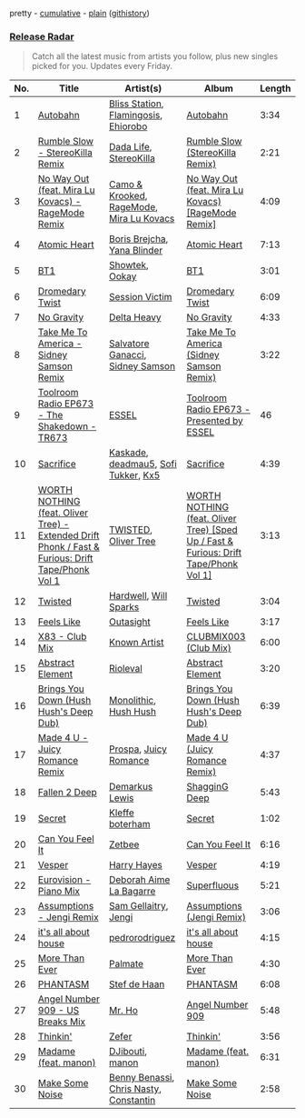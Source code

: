 pretty - [cumulative](/playlists/cumulative/Release%20Radar.md) - [plain](/playlists/plain/37i9dQZEVXbsudmxBFKW7G) ([githistory](https://github.githistory.xyz/vitokorn/spotify-playlist-archive/blob/master/playlists/plain/37i9dQZEVXbsudmxBFKW7G))

### [Release Radar](https://open.spotify.com/playlist/37i9dQZEVXbsudmxBFKW7G)

> Catch all the latest music from artists you follow, plus new singles picked for you. Updates every Friday.

| No. | Title | Artist(s) | Album | Length |
|---|---|---|---|---|
| 1 | [Autobahn](https://open.spotify.com/track/0zxh0IfokQENI2b7za1jRX) | [Bliss Station](https://open.spotify.com/artist/14nuxkCmtQBF2SJfwl6vLu), [Flamingosis](https://open.spotify.com/artist/75cW8FFekyCjj0mfZM1Gfb), [Ehiorobo](https://open.spotify.com/artist/5kZ3bLambJ4rBTQ7c2pmi5) | [Autobahn](https://open.spotify.com/album/7uBaHsX2TUBZ5wukqHJPiy) | 3:34 |
| 2 | [Rumble Slow - StereoKilla Remix](https://open.spotify.com/track/3YF5YQbHoUYzyAxuSz6S6U) | [Dada Life](https://open.spotify.com/artist/00sAT5YX8W3xNd1EuqyHw9), [StereoKilla](https://open.spotify.com/artist/3IxxRIBaCq3pXjxfS7CODy) | [Rumble Slow (StereoKilla Remix)](https://open.spotify.com/album/5QySCEHPgrnu9BXuH0qama) | 2:21 |
| 3 | [No Way Out (feat. Mira Lu Kovacs) - RageMode Remix](https://open.spotify.com/track/6UNGxIYjjYGqoQZhiPCCfH) | [Camo & Krooked](https://open.spotify.com/artist/2N8IPNZTiNo3nj4mreOlHU), [RageMode](https://open.spotify.com/artist/3lTaAVDzKmGsmvFafGe5W6), [Mira Lu Kovacs](https://open.spotify.com/artist/0T8xnqWlhMlkQX7fFUFQDr) | [No Way Out (feat. Mira Lu Kovacs) [RageMode Remix]](https://open.spotify.com/album/2kG7szsWt34yqClmTCWnXt) | 4:09 |
| 4 | [Atomic Heart](https://open.spotify.com/track/2IDz0jj2IrqSjkB3SCcDn8) | [Boris Brejcha](https://open.spotify.com/artist/6caPJFLv1wesmM7gwK1ACy), [Yana Blinder](https://open.spotify.com/artist/79EE54kxCNXUGNtEkgo12R) | [Atomic Heart](https://open.spotify.com/album/0luQU7YFJBr05uS279ifqf) | 7:13 |
| 5 | [BT1](https://open.spotify.com/track/59gxVInWEnShtkIrNGUhaE) | [Showtek](https://open.spotify.com/artist/3gk0OYeLFWYupGFRHqLSR7), [Ookay](https://open.spotify.com/artist/1HQGhla3VNj1dBmKTtVT2t) | [BT1](https://open.spotify.com/album/3mrqyJRhizCxGwOn2s7mGq) | 3:01 |
| 6 | [Dromedary Twist](https://open.spotify.com/track/5MfKKuC9XnxxSJYcbEC205) | [Session Victim](https://open.spotify.com/artist/4Hl6TEQAFgH0XrZq4f8okX) | [Dromedary Twist](https://open.spotify.com/album/0p25gsEFsPMCDeyWzngtPF) | 6:09 |
| 7 | [No Gravity](https://open.spotify.com/track/0vDJoZI2ScYkpUYrCcdGi5) | [Delta Heavy](https://open.spotify.com/artist/7GvVTb8yFV0ZrdI30Qce6T) | [No Gravity](https://open.spotify.com/album/6UqHV6r9TLRbwAPTFeEevh) | 4:33 |
| 8 | [Take Me To America - Sidney Samson Remix](https://open.spotify.com/track/6mN30VHFDxi2jjWjBThmgB) | [Salvatore Ganacci](https://open.spotify.com/artist/5PdkRVDASsw6P7QoqRpz0F), [Sidney Samson](https://open.spotify.com/artist/3XonXgjEAAXVl0WKLF1Z4g) | [Take Me To America (Sidney Samson Remix)](https://open.spotify.com/album/2vW9LiUNLQX6kAWCJMnYE8) | 3:22 |
| 9 | [Toolroom Radio EP673 - The Shakedown - TR673](https://open.spotify.com/track/17pLomnMXWYr2Wj4gneu9v) | [ESSEL](https://open.spotify.com/artist/2ucdZN7GyBGxIKHIzksnXc) | [Toolroom Radio EP673 - Presented by ESSEL](https://open.spotify.com/album/0cRu8LboDPHp2NlWoHpXJQ) | 46 |
| 10 | [Sacrifice](https://open.spotify.com/track/76YXmewvHFse7tBeOTtSx3) | [Kaskade](https://open.spotify.com/artist/6TQj5BFPooTa08A7pk8AQ1), [deadmau5](https://open.spotify.com/artist/2CIMQHirSU0MQqyYHq0eOx), [Sofi Tukker](https://open.spotify.com/artist/586uxXMyD5ObPuzjtrzO1Q), [Kx5](https://open.spotify.com/artist/2avRYQUWQpIkzJOEkf0MdY) | [Sacrifice](https://open.spotify.com/album/4D3QP0SVFo1iRWWACAhmQi) | 4:39 |
| 11 | [WORTH NOTHING (feat. Oliver Tree) - Extended Drift Phonk / Fast & Furious: Drift Tape/Phonk Vol 1](https://open.spotify.com/track/5NFnp0xR78BwgZyHKLjXlR) | [TWISTED](https://open.spotify.com/artist/1rPf3UFQ9PzH7MafzfHTnG), [Oliver Tree](https://open.spotify.com/artist/6TLwD7HPWuiOzvXEa3oCNe) | [WORTH NOTHING (feat. Oliver Tree) [Sped Up / Fast & Furious: Drift Tape/Phonk Vol 1]](https://open.spotify.com/album/1SJaqNTyWLCByFLf69f3xU) | 3:13 |
| 12 | [Twisted](https://open.spotify.com/track/2hVKyTO50HPKfVmFas7Fcm) | [Hardwell](https://open.spotify.com/artist/6BrvowZBreEkXzJQMpL174), [Will Sparks](https://open.spotify.com/artist/1u7OVFmWah4wQhOPIbUb8U) | [Twisted](https://open.spotify.com/album/41n9tQvEH5vhv5ZcG7ckQp) | 3:04 |
| 13 | [Feels Like](https://open.spotify.com/track/2traRtOm6NdS2E5n6T3u9b) | [Outasight](https://open.spotify.com/artist/1zuG3w1Zgeou53fb3Vu3bO) | [Feels Like](https://open.spotify.com/album/7AEnd4u2VyVNc1HssQtfJD) | 3:17 |
| 14 | [X83 - Club Mix](https://open.spotify.com/track/6vSIkhK7WWja42ypV6DUDg) | [Known Artist](https://open.spotify.com/artist/07iYEyMyKAt0MzUt3JdFU2) | [CLUBMIX003 (Club Mix)](https://open.spotify.com/album/03rHlvY7P7mVf0AGJikQ7j) | 6:00 |
| 15 | [Abstract Element](https://open.spotify.com/track/54zu1m1KX1oOwZPuGse5y0) | [Rioleval](https://open.spotify.com/artist/45I1HAnq6EeSBi48cAqpw0) | [Abstract Element](https://open.spotify.com/album/732EXMXLdOFUekdrcrcbls) | 3:20 |
| 16 | [Brings You Down (Hush Hush's Deep Dub)](https://open.spotify.com/track/65jOCGTOfMhDs2jIQzjnFG) | [Monolithic](https://open.spotify.com/artist/0bbPxPcaed3Td8DqCxBmBP), [Hush Hush](https://open.spotify.com/artist/72lGnGZvP8ZUeOAnc8GoDU) | [Brings You Down (Hush Hush's Deep Dub)](https://open.spotify.com/album/3kMcsS2sM54fgYdCOmEAYA) | 6:39 |
| 17 | [Made 4 U - Juicy Romance Remix](https://open.spotify.com/track/653FlArHRCUQ53tVENefRO) | [Prospa](https://open.spotify.com/artist/6HabM2PUM519iIxervGWSb), [Juicy Romance](https://open.spotify.com/artist/55RZaB7LJnx3sXeyVJXB2e) | [Made 4 U (Juicy Romance Remix)](https://open.spotify.com/album/1WFzv16AVzBdU5Yn6UGLEM) | 4:37 |
| 18 | [Fallen 2 Deep](https://open.spotify.com/track/3Yt1TGTEFZjgq3jHd7l41d) | [Demarkus Lewis](https://open.spotify.com/artist/68fzfWiT3Mlyy93zT2mnyl) | [ShagginG Deep](https://open.spotify.com/album/5nKjtEoSeOIOHofqGtUCFD) | 5:43 |
| 19 | [Secret](https://open.spotify.com/track/1nt2QUq6PesSi1IPkxec3l) | [Kleffe boterham](https://open.spotify.com/artist/60Cb23EWzxDUl2c08kygUQ) | [Secret](https://open.spotify.com/album/2dpPF2QcCUNJmxg2bqwHzv) | 1:02 |
| 20 | [Can You Feel It](https://open.spotify.com/track/2Lo7g7oUlYWUrn0vFjOQsv) | [Zetbee](https://open.spotify.com/artist/7ju7u4UaASOSjl2Vm53ulN) | [Can You Feel It](https://open.spotify.com/album/54Q46OquO9je7dGg2lwm0n) | 6:16 |
| 21 | [Vesper](https://open.spotify.com/track/19MI4vOCHcaDs7zhH9PCDi) | [Harry Hayes](https://open.spotify.com/artist/7BBSATOdEaY07XbxlUzfFu) | [Vesper](https://open.spotify.com/album/7disSV9sSYwZFyhq9CXykz) | 4:19 |
| 22 | [Eurovision - Piano Mix](https://open.spotify.com/track/6Z0z1EK6RAqE2eccC6ByV4) | [Deborah Aime La Bagarre](https://open.spotify.com/artist/6jZ18ATjOFUAgDXX3H9x5w) | [Superfluous](https://open.spotify.com/album/3tNbIGw86h0LZRAS0y54Io) | 5:21 |
| 23 | [Assumptions - Jengi Remix](https://open.spotify.com/track/3NaLD1DZ4U2VMf4WXci3Rt) | [Sam Gellaitry](https://open.spotify.com/artist/07UJz804RJxqNvxFXC3h9H), [Jengi](https://open.spotify.com/artist/4lgrPvofm0IT605L9OrOTN) | [Assumptions (Jengi Remix)](https://open.spotify.com/album/2waZkaQGtcdGPWIkcUMxbQ) | 3:06 |
| 24 | [it's all about house](https://open.spotify.com/track/70DBT73LPK5pnsgk9irGtC) | [pedrorodriguez](https://open.spotify.com/artist/2PbCpvvnTFyJTLCwtDohYp) | [it's all about house](https://open.spotify.com/album/3750xqOf3Mb3XChsFpTc2T) | 4:15 |
| 25 | [More Than Ever](https://open.spotify.com/track/1wocqrok3dhBOXilPJ6vpH) | [Palmate](https://open.spotify.com/artist/02mNGa8lfssm5rnhwZhVNw) | [More Than Ever](https://open.spotify.com/album/1hZ9QIDhou6o199C366sXC) | 4:30 |
| 26 | [PHANTASM](https://open.spotify.com/track/5UlBnVvkMInv9R8ElpCygW) | [Stef de Haan](https://open.spotify.com/artist/6h4hz3Tbm4jV31NdOMhfpA) | [PHANTASM](https://open.spotify.com/album/45I9UVrK2Z22P3Ojokjx3g) | 6:08 |
| 27 | [Angel Number 909 - US Breaks Mix](https://open.spotify.com/track/2WKxGqtWgpnodS11rLXXwz) | [Mr. Ho](https://open.spotify.com/artist/44LzZsFXgy7Ft4EsT3WlI8) | [Angel Number 909](https://open.spotify.com/album/0sqVxMx8dPxEwXJsmW5UKO) | 5:48 |
| 28 | [Thinkin'](https://open.spotify.com/track/1nGD3XsGlzIUXHipc8WPQh) | [Zefer](https://open.spotify.com/artist/63lkUTZYWny7rlcy00F0jE) | [Thinkin'](https://open.spotify.com/album/3yxTYf5rjmuKVkM4khsScf) | 3:56 |
| 29 | [Madame (feat. manon)](https://open.spotify.com/track/4vO0xCJig65jRGkj595A8u) | [DJibouti](https://open.spotify.com/artist/2PyUWRpP3uy6MrZB1rPxQw), [manon](https://open.spotify.com/artist/243JvYwaQB1VXfizmVku65) | [Madame (feat. manon)](https://open.spotify.com/album/2KyeAWkv2o0kKeW6nb1f7L) | 6:31 |
| 30 | [Make Some Noise](https://open.spotify.com/track/3rsXPMYxQ7vl1XCcrZlzAC) | [Benny Benassi](https://open.spotify.com/artist/4Ws2otunReOa6BbwxxpCt6), [Chris Nasty](https://open.spotify.com/artist/1rGakp9mQfKaLjN7mT9ohd), [Constantin](https://open.spotify.com/artist/1bW3e15ewZUHeQkIpgXoxg) | [Make Some Noise](https://open.spotify.com/album/3mqinTVMorAEwc9TiyI6DH) | 2:58 |